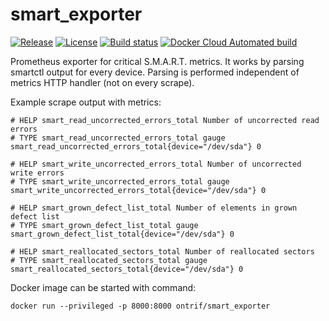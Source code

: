 # smart_exporter

[![Release](https://img.shields.io/github/release/alexdzyoba/smart_exporter.svg?style=flat-square)](https://github.com/alexdzyoba/smart_exporter/releases/latest)
[![License](https://img.shields.io/badge/license-MIT-brightgreen.svg?style=flat-square)](LICENSE)
[![Build status](https://github.com/alexdzyoba/smart_exporter/workflows/Build/badge.svg)](https://github.com/alexdzyoba/smart_exporter/actions)
[![Docker Cloud Automated build](https://img.shields.io/docker/cloud/automated/ontrif/smart_exporter)](https://hub.docker.com/r/ontrif/smart_exporter)

Prometheus exporter for critical S.M.A.R.T. metrics. It works by parsing
smartctl output for every device. Parsing is performed independent of metrics
HTTP handler (not on every scrape).

Example scrape output with metrics:

    # HELP smart_read_uncorrected_errors_total Number of uncorrected read errors
    # TYPE smart_read_uncorrected_errors_total gauge
    smart_read_uncorrected_errors_total{device="/dev/sda"} 0

    # HELP smart_write_uncorrected_errors_total Number of uncorrected write errors
    # TYPE smart_write_uncorrected_errors_total gauge
    smart_write_uncorrected_errors_total{device="/dev/sda"} 0

    # HELP smart_grown_defect_list_total Number of elements in grown defect list
    # TYPE smart_grown_defect_list_total gauge
    smart_grown_defect_list_total{device="/dev/sda"} 0

    # HELP smart_reallocated_sectors_total Number of reallocated sectors
    # TYPE smart_reallocated_sectors_total gauge
    smart_reallocated_sectors_total{device="/dev/sda"} 0

Docker image can be started with command:
```
docker run --privileged -p 8000:8000 ontrif/smart_exporter
```
